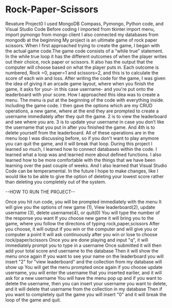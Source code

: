 # Rock-Paper-Scissors
Revature Project0
I used MongoDB Compass, Pymongo, Python code, and Visual Studio Code
Before coding I imported from tkinter import menu, import pymongo from mongo client
I also connected my databases from mongodb at the beginning
My project is an ultimate game of rock paper scissors. When I first approached trying to create the game, I began with the actual game code.The game code consists of a “while true” statement. In the while true loop it has the different outcomes of when the player writes out their choice, rock paper or scissors. It also has the output that the computer will choose based  on what the player puts in.  Each outcome is numbered, Rock =0, paper=1 and scissors=2, and this is to calculate the score of each win and loss. After writing the code for the game, I was given the idea of giving it an arcade game layout, where when you finish the game, it asks for your- in this case username- and you're put onto the leaderboard with your score. How I approached this idea was to create a menu. The menu is put at the beginning of the code with everything inside. Including the game code. I then gave the options which are my CRUD operations, a new game, where at the end they are prompted to create a username immediately after they quit the game. 2 is to view the leaderboard and see where you are. 3 is to update your username in  case you don’t like the username that you put in after you finished the game. And 4th is to delete yourself from the leaderboard. All of these operations are in the menu loop I was discussing before, so if you don't want to play anymore you can quit the game, and it will break that loop. 
During this project I learned so much, I learned how to connect databases within the code. I learned what a loop was and learned more about defined functions. I also learned how to be more comfortable with the things that we have been learning over the past couple of weeks. And I also learned that  Visual Studio Code can be temperamental.
In the future I hope to make changes, like I would like to be able to give the option of deleting your lowest score rather than deleting you completely out of the system.

--HOW TO RUN THE PROJECT--

  Once you hit run code, you will be prompted immediately with the menu
  It will give you the options of new game (1), View leaderboard(2), update username (3), delete username(4), or quit(0)
  You will type the number of the response you want
  If you choose new game it will bring you to the game, where you follow the directons of typing rock,paper,scissors
  After you choose, it will output if you win or the computer and will give you or computer a point
  It will ask continuously after you win or lose to choose rock/paper/scissors
  Once you are done playing and input "q", it will immediately prompt you to type in a username
  Once submitted it will then add your total score and username to the database
 Then it will show the menu once again
 If you want to see your name on the leaderboard you will insert "2" for "view leaderboard" and the collection from my database will show up
 You will get the menu prompted once again
 if you choose update username, you will enter the username that you inserted earlier, and it will ask for a new username
 You will have the menu pop up and if you want to delete the username, then you can insert your username you want to delete, and it will delete that username from the collection in my database
 Then if you want to completely quit the game you will insert "0" and it will break the loop of the game and quit.
